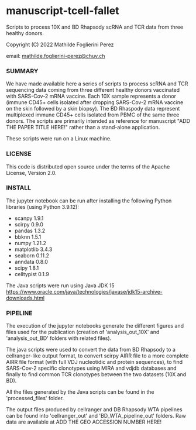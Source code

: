 # manuscript-tcell-fallet #
Scripts to process 10X and BD Rhapsody scRNA and TCR data from three healthy donors.

Copyright (C) 2022  Mathilde Foglierini Perez

email: mathilde.foglierini-perez@chuv.ch

### SUMMARY ###

We have made available here a series of scripts to process scRNA and TCR sequencing data coming from three different healthy donors vaccinated with SARS-Cov-2 mRNA vaccine. Each 10X sample represents a donor (immune CD45+ cells isolated after dropping SARS-Cov-2 mRNA vaccine on the skin followed by a skin biopsy). The BD Rhaspody data represent multiplexed immune CD45+ cells isolated from PBMC of the same three donors.
The scripts are primarily intended as reference for manuscript "ADD THE PAPER TITLE HERE!" rather than a stand-alone application.


These scripts were run on a Linux machine.


### LICENSE ###

This code is distributed open source under the terms of the Apache License, Version 2.0.


### INSTALL ###


The jupyter notebook can be run after installing the following Python libraries (using Python 3.9.12):
- scanpy 1.9.1
- scirpy 0.9.0 
- pandas 1.3.2
- bbknn 1.5.1 
- numpy 1.21.2 
- matplotlib 3.4.3
- seaborn 0.11.2  
- anndata 0.8.0
- scipy 1.8.1
- celltypist 0.1.9 


The Java scripts were run using Java JDK 15 https://www.oracle.com/java/technologies/javase/jdk15-archive-downloads.html



### PIPELINE ###

The execution of the jupyter notebooks generate the different figures and files used for the publication (creation of 'analysis_out_10X' and 'analysis_out_BD' folders with related files). 

The java scripts were used to convert the data from BD Rhapsody to a cellranger-like output format, to convert scirpy AIRR file to a more complete AIRR file format (with full VDJ nucleotidic and protein sequences), to find SARS-Cov-2 specific clonotypes using MIRA and vdjdb databases and finally to find common TCR clonotypes between the two datasets (10X and BD).

All the files generated by the Java scripts can be found in the 'processed_files' folder.

The output files produced by cellranger and DB Rhapsody WTA pipelines can be found into 'cellranger_out' and 'BD_WTA_pipeline_out' folders. Raw data are available at ADD THE GEO ACCESSION NUMBER HERE!


 


